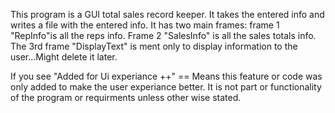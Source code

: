 This program is a GUI total sales record keeper. It takes the entered info and writes a file with the entered info. It has two main frames: frame 1 "RepInfo"is all the reps info. Frame 2 "SalesInfo" is all the sales totals info. The 3rd frame "DisplayText" is ment only to display information to the user...Might delete it later. 

If you see "Added for Ui experiance ++" == Means this feature or code was only added to make the user experiance better. It is not part or functionality of the program or requirments unless other wise stated.
